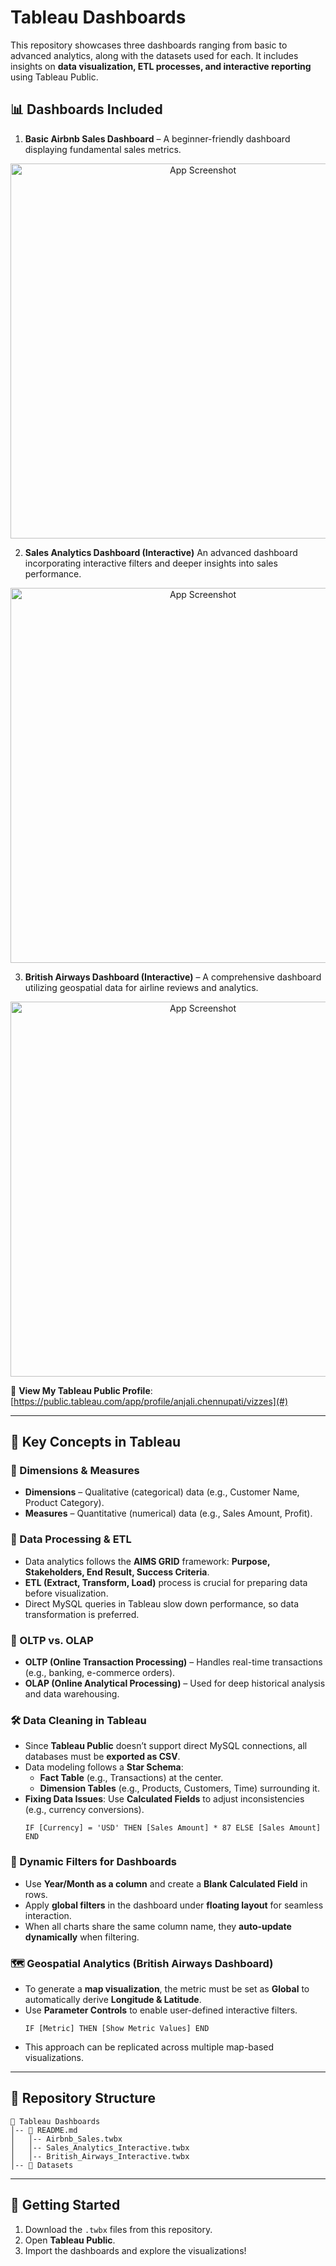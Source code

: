 # Tableau Dashboards

This repository showcases three dashboards ranging from basic to advanced analytics, along with the datasets used for each. It includes insights on **data visualization, ETL processes, and interactive reporting** using Tableau Public.

## 📊 Dashboards Included

1. **Basic Airbnb Sales Dashboard** – A beginner-friendly dashboard displaying fundamental sales metrics.
<p align="center">
  <img src="https://i.postimg.cc/zBHwtXWD/Whats-App-Image-2025-03-06-at-23-15-29-dae2f935.jpg" alt="App Screenshot" width="600">
</p>  

2. **Sales Analytics Dashboard (Interactive)** An advanced dashboard incorporating interactive filters and deeper insights into sales performance.
<p align="center">
  <img src="https://i.postimg.cc/d31hH5g2/Whats-App-Image-2025-03-06-at-23-13-35-e0ef7393.jpg" alt="App Screenshot" width="600">
</p> 

3. **British Airways Dashboard (Interactive)** – A comprehensive dashboard utilizing geospatial data for airline reviews and analytics.
<p align="center">
  <img src="https://i.postimg.cc/85h88DgD/Whats-App-Image-2025-03-07-at-09-51-35-d327524f.jpg" alt="App Screenshot" width="600">
</p> 

🔗 **View My Tableau Public Profile**: [https://public.tableau.com/app/profile/anjali.chennupati/vizzes](#)

---




## 📌 Key Concepts in Tableau

### 🎯 Dimensions & Measures
- **Dimensions** – Qualitative (categorical) data (e.g., Customer Name, Product Category).
- **Measures** – Quantitative (numerical) data (e.g., Sales Amount, Profit).

### 🔄 Data Processing & ETL
- Data analytics follows the **AIMS GRID** framework: **Purpose, Stakeholders, End Result, Success Criteria**.
- **ETL (Extract, Transform, Load)** process is crucial for preparing data before visualization.
- Direct MySQL queries in Tableau slow down performance, so data transformation is preferred.

### 🔹 OLTP vs. OLAP
- **OLTP (Online Transaction Processing)** – Handles real-time transactions (e.g., banking, e-commerce orders).
- **OLAP (Online Analytical Processing)** – Used for deep historical analysis and data warehousing.

### 🛠 Data Cleaning in Tableau
- Since **Tableau Public** doesn’t support direct MySQL connections, all databases must be **exported as CSV**.
- Data modeling follows a **Star Schema**:
  - **Fact Table** (e.g., Transactions) at the center.
  - **Dimension Tables** (e.g., Products, Customers, Time) surrounding it.
- **Fixing Data Issues**: Use **Calculated Fields** to adjust inconsistencies (e.g., currency conversions).
  ```
  IF [Currency] = 'USD' THEN [Sales Amount] * 87 ELSE [Sales Amount] END
  ```

### 📅 Dynamic Filters for Dashboards
- Use **Year/Month as a column** and create a **Blank Calculated Field** in rows.
- Apply **global filters** in the dashboard under **floating layout** for seamless interaction.
- When all charts share the same column name, they **auto-update dynamically** when filtering.

### 🗺 Geospatial Analytics (British Airways Dashboard)
- To generate a **map visualization**, the metric must be set as **Global** to automatically derive **Longitude & Latitude**.
- Use **Parameter Controls** to enable user-defined interactive filters.
  ```
  IF [Metric] THEN [Show Metric Values] END
  ```
- This approach can be replicated across multiple map-based visualizations.

---

## 📂 Repository Structure
```
📂 Tableau Dashboards
│-- 📄 README.md
│   │-- Airbnb_Sales.twbx
│   │-- Sales_Analytics_Interactive.twbx
│   │-- British_Airways_Interactive.twbx
│-- 📁 Datasets

```

---

## 🚀 Getting Started
1. Download the `.twbx` files from this repository.
2. Open **Tableau Public**.
3. Import the dashboards and explore the visualizations!



